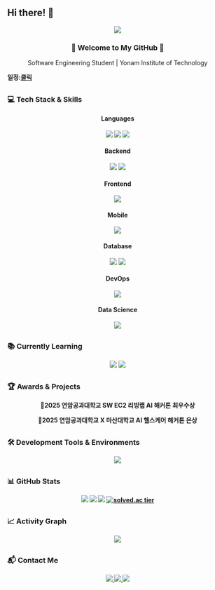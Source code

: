 ## Hi there! 👋

<div align="center">
  <img src="https://capsule-render.vercel.app/api?type=waving&color=gradient&height=280&section=header&text=Gri22ly&fontSize=65&animation=fadeIn" />
  
</div>

<h3 align="center">🚀 Welcome to My GitHub 🚀</h3>
<p align="center">Software Engineering Student | Yonam Institute of Technology</p>
<strong><strong/><p>일정:<a href="https://gri22ly.notion.site/Schedule_JS-256c51a948fd804b91bdc2a18ac6ce84?source=copy_link">클릭</a> </p>

##

### 💻 Tech Stack & Skills
<div align="center">
  <h4><b>Languages</b></h4>
  <p>
    <img src="https://img.shields.io/badge/Java-007396?style=for-the-badge&logo=java&logoColor=white" />
    <img src="https://img.shields.io/badge/Python-3776AB?style=for-the-badge&logo=python&logoColor=white" />
    <img src="https://img.shields.io/badge/C++-00599C?style=for-the-badge&logo=c%2B%2B&logoColor=white" />
  </p>
  <h4><b>Backend</b></h4>
  <p>
<!--     <img src="https://img.shields.io/badge/Spring Boot-6DB33F?style=for-the-badge&logo=spring&logoColor=white" /> -->
    <img src="https://img.shields.io/badge/Node.js-339933?style=for-the-badge&logo=node.js&logoColor=white" />
    <img src="https://img.shields.io/badge/Express-000000?style=for-the-badge&logo=express&logoColor=white" />
  </p>
  <h4><b>Frontend</b></h4>
  <p>
    <img src="https://img.shields.io/badge/React-61DAFB?style=for-the-badge&logo=react&logoColor=black" />
  </p>
  <h4><b>Mobile</b></h4>
  <p>
    <img src="https://img.shields.io/badge/Flutter-02569B?style=for-the-badge&logo=flutter&logoColor=white" />
  </p>
  <h4><b>Database</b></h4>
  <p>
    <img src="https://img.shields.io/badge/MySQL-4479A1?style=for-the-badge&logo=mysql&logoColor=white" />
    <img src="https://img.shields.io/badge/Oracle-F80000?style=for-the-badge&logo=oracle&logoColor=white" />
  </p>
  <h4><b>DevOps</b></h4>
  <p>
    <img src="https://img.shields.io/badge/Docker-2496ED?style=for-the-badge&logo=docker&logoColor=white" />
  </p>
  <h4><b>Data Science</b></h4>
  <p>
    <img src="https://img.shields.io/badge/Pandas-150458?style=for-the-badge&logo=pandas&logoColor=white" />
  </p>
</div>

##

### 📚 Currently Learning
<div align="center">
  <p>
    <img src="https://img.shields.io/badge/Spring-6DB33F?style=for-the-badge&logo=spring&logoColor=white" />
    <img src="https://img.shields.io/badge/NestJS-E0234E?style=for-the-badge&logo=nestjs&logoColor=white" />
  </p>
</div>

##

### 🏆 Awards & Projects
<div align="center">
  <p><b>🥈2025 연암공과대학교 SW EC2 리빙랩 AI 해커톤 최우수상</b></p>
  <p><b>🥈2025 연암공과대학교 X 마산대학교 AI 헬스케어 해커톤 은상</b></p>
</div>

##

### 🛠️ Development Tools & Environments
<div align="center">
  <img src="https://skillicons.dev/icons?i=webstorm,pycharm,vscode,androidstudio,eclipse,git,github,notion" />
</div>

##

### 📊 GitHub Stats
<div align="center">
  <img src="https://github-readme-stats.vercel.app/api?username=Junseung0526&show_icons=true&theme=dark&count_private=true&hide_border=true&bg_color=0D1117" />
  <img src="https://github-readme-streak-stats.herokuapp.com/?user=Junseung0526&theme=dark&hide_border=true&background=0D1117" />
  <img src="https://github-readme-stats.vercel.app/api/top-langs/?username=Junseung0526&layout=compact&theme=dark&hide_border=true&bg_color=0D1117" />
  <a href="https://solved.ac/rla005/">
    <img src="http://mazassumnida.wtf/api/v2/generate_badge?boj=rla005" alt="solved.ac tier" />
  </a>
</div>

##

### 📈 Activity Graph
<div align="center">
  <img src="https://github-readme-activity-graph.vercel.app/graph?username=Junseung0526&theme=github-dark&bg_color=0D1117&hide_border=true" />
</div>

##

### 📬 Contact Me
<div align="center">
  <a href="mailto:rla005@naver.com">
    <img src="https://img.shields.io/badge/Naver-03C75A?style=for-the-badge&logo=naver&logoColor=white" />
  </a>
  <a href="mailto:rla030526@gmail.com">
    <img src="https://img.shields.io/badge/Gmail-EA4335?style=for-the-badge&logo=gmail&logoColor=white" />
  </a>
  <a href="https://www.instagram.com/gri22ly">
    <img src="https://img.shields.io/badge/Instagram-E4405F?style=for-the-badge&logo=instagram&logoColor=white" />
  </a>
</div>

